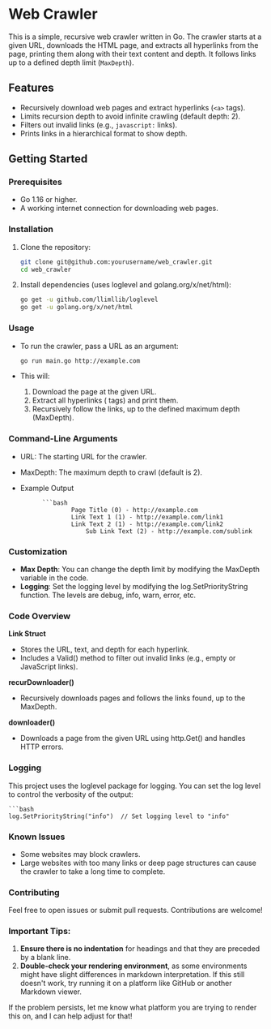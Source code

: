 # Web Crawler

This is a simple, recursive web crawler written in Go. The crawler starts at a given URL, downloads the HTML page, and extracts all hyperlinks from the page, printing them along with their text content and depth. It follows links up to a defined depth limit (`MaxDepth`).

## Features

- Recursively download web pages and extract hyperlinks (`<a>` tags).
- Limits recursion depth to avoid infinite crawling (default depth: 2).
- Filters out invalid links (e.g., `javascript:` links).
- Prints links in a hierarchical format to show depth.

## Getting Started

### Prerequisites

- Go 1.16 or higher.
- A working internet connection for downloading web pages.

### Installation

1. Clone the repository:
   ```bash
   git clone git@github.com:yourusername/web_crawler.git
   cd web_crawler

2.	Install dependencies (uses loglevel and golang.org/x/net/html):
    ```bash
    go get -u github.com/llimllib/loglevel
    go get -u golang.org/x/net/html

### Usage

- To run the crawler, pass a URL as an argument:

    ```bash
    go run main.go http://example.com

- This will:

	1.	Download the page at the given URL.
	2.	Extract all hyperlinks (<a> tags) and print them.
	3.	Recursively follow the links, up to the defined maximum depth (MaxDepth).

### Command-Line Arguments

-	URL: The starting URL for the crawler.
-	MaxDepth: The maximum depth to crawl (default is 2).

- Example Output

            ```bash
                    Page Title (0) - http://example.com
                    Link Text 1 (1) - http://example.com/link1
                    Link Text 2 (1) - http://example.com/link2
                        Sub Link Text (2) - http://example.com/sublink
                        

### Customization

-   **Max Depth**: You can change the depth limit by modifying the MaxDepth variable in the code.
-	**Logging**: Set the logging level by modifying the log.SetPriorityString function. The levels are debug, info, warn, error, etc.

### Code Overview

**Link Struct**

- Stores the URL, text, and depth for each hyperlink.
- Includes a Valid() method to filter out invalid links (e.g., empty or JavaScript links).

**recurDownloader()**

- Recursively downloads pages and follows the links found, up to the MaxDepth.

**downloader()**

- Downloads a page from the given URL using http.Get() and handles HTTP errors.

### Logging

This project uses the loglevel package for logging. You can set the log level to control the verbosity of the output:

    ```bash
    log.SetPriorityString("info")  // Set logging level to "info"

### Known Issues

- Some websites may block crawlers.
- Large websites with too many links or deep page structures can cause the crawler to take a long time to complete.

### Contributing

Feel free to open issues or submit pull requests. Contributions are welcome!

### Important Tips:
1. **Ensure there is no indentation** for headings and that they are preceded by a blank line.
2. **Double-check your rendering environment**, as some environments might have slight differences in markdown interpretation. If this still doesn't work, try running it on a platform like GitHub or another Markdown viewer.

If the problem persists, let me know what platform you are trying to render this on, and I can help adjust for that!